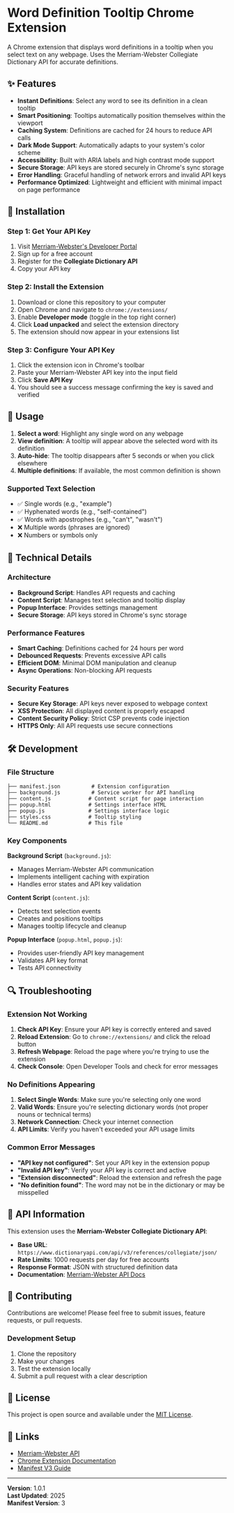 # Word Definition Tooltip Chrome Extension

A Chrome extension that displays word definitions in a tooltip when you select text on any webpage. Uses the Merriam-Webster Collegiate Dictionary API for accurate definitions.

## ✨ Features

- **Instant Definitions**: Select any word to see its definition in a clean tooltip
- **Smart Positioning**: Tooltips automatically position themselves within the viewport
- **Caching System**: Definitions are cached for 24 hours to reduce API calls
- **Dark Mode Support**: Automatically adapts to your system's color scheme
- **Accessibility**: Built with ARIA labels and high contrast mode support
- **Secure Storage**: API keys are stored securely in Chrome's sync storage
- **Error Handling**: Graceful handling of network errors and invalid API keys
- **Performance Optimized**: Lightweight and efficient with minimal impact on page performance

## 🚀 Installation

### Step 1: Get Your API Key
1. Visit [Merriam-Webster's Developer Portal](https://dictionaryapi.com/)
2. Sign up for a free account
3. Register for the **Collegiate Dictionary API**
4. Copy your API key

### Step 2: Install the Extension
1. Download or clone this repository to your computer
2. Open Chrome and navigate to `chrome://extensions/`
3. Enable **Developer mode** (toggle in the top right corner)
4. Click **Load unpacked** and select the extension directory
5. The extension should now appear in your extensions list

### Step 3: Configure Your API Key
1. Click the extension icon in Chrome's toolbar
2. Paste your Merriam-Webster API key into the input field
3. Click **Save API Key**
4. You should see a success message confirming the key is saved and verified

## 📖 Usage

1. **Select a word**: Highlight any single word on any webpage
2. **View definition**: A tooltip will appear above the selected word with its definition
3. **Auto-hide**: The tooltip disappears after 5 seconds or when you click elsewhere
4. **Multiple definitions**: If available, the most common definition is shown

### Supported Text Selection
- ✅ Single words (e.g., "example")
- ✅ Hyphenated words (e.g., "self-contained")
- ✅ Words with apostrophes (e.g., "can't", "wasn't")
- ❌ Multiple words (phrases are ignored)
- ❌ Numbers or symbols only

## 🔧 Technical Details

### Architecture
- **Background Script**: Handles API requests and caching
- **Content Script**: Manages text selection and tooltip display
- **Popup Interface**: Provides settings management
- **Secure Storage**: API keys stored in Chrome's sync storage

### Performance Features
- **Smart Caching**: Definitions cached for 24 hours per word
- **Debounced Requests**: Prevents excessive API calls
- **Efficient DOM**: Minimal DOM manipulation and cleanup
- **Async Operations**: Non-blocking API requests

### Security Features
- **Secure Key Storage**: API keys never exposed to webpage context
- **XSS Protection**: All displayed content is properly escaped
- **Content Security Policy**: Strict CSP prevents code injection
- **HTTPS Only**: All API requests use secure connections

## 🛠️ Development

### File Structure
```
├── manifest.json          # Extension configuration
├── background.js          # Service worker for API handling
├── content.js            # Content script for page interaction
├── popup.html            # Settings interface HTML
├── popup.js              # Settings interface logic
├── styles.css            # Tooltip styling
└── README.md             # This file
```

### Key Components

**Background Script** (`background.js`):
- Manages Merriam-Webster API communication
- Implements intelligent caching with expiration
- Handles error states and API key validation

**Content Script** (`content.js`):
- Detects text selection events
- Creates and positions tooltips
- Manages tooltip lifecycle and cleanup

**Popup Interface** (`popup.html`, `popup.js`):
- Provides user-friendly API key management
- Validates API key format
- Tests API connectivity

## 🔍 Troubleshooting

### Extension Not Working
1. **Check API Key**: Ensure your API key is correctly entered and saved
2. **Reload Extension**: Go to `chrome://extensions/` and click the reload button
3. **Refresh Webpage**: Reload the page where you're trying to use the extension
4. **Check Console**: Open Developer Tools and check for error messages

### No Definitions Appearing
1. **Select Single Words**: Make sure you're selecting only one word
2. **Valid Words**: Ensure you're selecting dictionary words (not proper nouns or technical terms)
3. **Network Connection**: Check your internet connection
4. **API Limits**: Verify you haven't exceeded your API usage limits

### Common Error Messages
- **"API key not configured"**: Set your API key in the extension popup
- **"Invalid API key"**: Verify your API key is correct and active
- **"Extension disconnected"**: Reload the extension and refresh the page
- **"No definition found"**: The word may not be in the dictionary or may be misspelled

## 📝 API Information

This extension uses the **Merriam-Webster Collegiate Dictionary API**:
- **Base URL**: `https://www.dictionaryapi.com/api/v3/references/collegiate/json/`
- **Rate Limits**: 1000 requests per day for free accounts
- **Response Format**: JSON with structured definition data
- **Documentation**: [Merriam-Webster API Docs](https://dictionaryapi.com/products/json)

## 🤝 Contributing

Contributions are welcome! Please feel free to submit issues, feature requests, or pull requests.

### Development Setup
1. Clone the repository
2. Make your changes
3. Test the extension locally
4. Submit a pull request with a clear description

## 📄 License

This project is open source and available under the [MIT License](LICENSE).

## 🔗 Links

- [Merriam-Webster API](https://dictionaryapi.com/)
- [Chrome Extension Documentation](https://developer.chrome.com/docs/extensions/)
- [Manifest V3 Guide](https://developer.chrome.com/docs/extensions/mv3/intro/)

---

**Version**: 1.0.1  
**Last Updated**: 2025  
**Manifest Version**: 3
